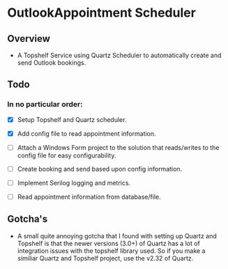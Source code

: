﻿# OutlookAppointment Scheduler

## Overview
- A Topshelf Service using Quartz Scheduler to automatically create and send Outlook bookings.

## Todo
### In no particular order:
- [x] Setup Topshelf and Quartz scheduler.
- [x] Add config file to read appointment information.
- [ ] Attach a Windows Form project to the solution that reads/writes to the config file for easy configurability.
- [ ] Create booking and send based upon config information.
- [ ] Implement Serilog logging and metrics.
- [ ] Read appointment information from database/file.
      

## Gotcha's
- A small quite annoying gotcha that I found with setting up Quartz and Topshelf is that the newer versions (3.0+) of Quartz has a lot of integration issues with the topshelf library used. So if you make a similiar Quartz and Topshelf project, use the v2.32 of Quartz.
